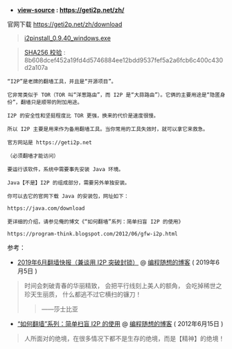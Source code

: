 
- **[view-source](https://taoste.github.io/Hello-World/GFW/I2P/help/index_zh.html) : https://geti2p.net/zh/**

官网下载 https://geti2p.net/zh/download

> [i2pinstall_0.9.40_windows.exe](https://download.i2p2.de/releases/0.9.40/i2pinstall_0.9.40_windows.exe) 

> [SHA256 校验](https://github.com/taoste/Hello-World/blob/master/GFW/I2P/i2pinstall_0.9.40_windows.exe?raw=true) :
> 8b608dcef452a19fd4d5746884ee12bdd9537fef5a2a6fcb6c400c430d2a107a

```
“I2P”是老牌的翻墙工具，并且是“开源项目”。

它非常类似于 TOR（TOR 叫“洋葱路由”，而 I2P 是“大蒜路由”）。它俩的主要用途是“隐匿身份”，翻墙只是顺带的附加用途。

I2P 的安全性和坚挺程度比 TOR 更强，换来的代价是速度很慢。

所以 I2P 主要是用来作为备用翻墙工具。当你常用的工具失效时，就可以拿它来救急。 

官方网站是 https://geti2p.net

（必须翻墙才能访问） 

要运行该软件，系统中需要事先安装 Java 环境。

Java【不是】I2P 的组成部分，需要另外单独安装。

你可以去它的官网下载 Java 的安装包，网址如下：

https://java.com/download

更详细的介绍，请参见俺的博文《“如何翻墙”系列：简单扫盲 I2P 的使用》

https://program-think.blogspot.com/2012/06/gfw-i2p.html

```

参考：

- [2019年6月翻墙快报（兼谈用 I2P 突破封锁）](https://program-think.blogspot.com/2019/06/gfw-news.html) @ [编程随想的博客](https://program-think.blogspot.com/) ( 2019年6月5日 )

> 时间会刺破青春的华丽精致，
> 会把平行线刻上美人的额角，
> 会吃掉稀世之珍天生丽质，
> 什么都逃不过它横扫的镰刀！
>>  ——莎士比亚

- [“如何翻墙”系列：简单扫盲 I2P 的使用](https://program-think.blogspot.com/2012/06/gfw-i2p.html) @ [编程随想的博客](https://program-think.blogspot.com/) ( 2012年6月15日 )
> 人所面对的绝境，在很多情况下都不是生存的绝境，而是【精神】的绝境！
